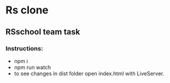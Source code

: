 # Rs clone

## RSschool team task

### Instructions:

- npm i
- npm run watch
- to see changes in dist folder open index.html with LiveServer.
